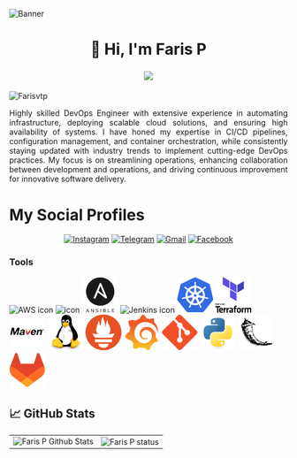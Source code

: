 ![Banner](https://res.cloudinary.com/superfolio/image/upload/v1620689979/68747470733a2f2f692e70696e696d672e636f6d2f6f726967696e616c732f63362f33332f63322f63363333633230656465383266306530636564376435373064626533613166332e676966_yjuh2s.gif)
<h1 align="center">👋 Hi, I'm Faris P </h1>
<h3 align="center"> <img src="https://readme-typing-svg.herokuapp.com?color=0357F7&lines=DevOps+Engineer+%3A)" /> </h3>

<p align="left"> <img src="https://komarev.com/ghpvc/?username=farisvtp&label=Profile%20views&color=0e75b6&style=flat" alt="Farisvtp" /> </p><p align="justify"> 
Highly skilled DevOps Engineer with extensive experience in automating infrastructure, deploying scalable cloud solutions, and ensuring high availability of systems. I have honed my expertise in CI/CD pipelines, configuration management, and container orchestration, while consistently staying updated with industry trends to implement cutting-edge DevOps practices. My focus is on streamlining operations, enhancing collaboration between development and operations, and driving continuous improvement for innovative software delivery.
 
</p>

# My Social Profiles
<p align="center">
<a href="https://www.instagram.com/farixhh.__/" target="_blank"><img alt="Instagram" src="https://img.shields.io/badge/Faris P-%23E4405F.svg?&style=for-the-badge&logo=Instagram&logoColor=white"/></a>
<a href="https://t.me/eric" target="_blank"><img alt="Telegram" src="https://img.shields.io/badge/Faris P-2CA5E0?style=for-the-badge&logo=telegram&logoColor=white"/></a>
 <a href="hellofaris7@gmail.com"><img alt="Gmail" src="https://img.shields.io/badge/Faris P-D14836?style=for-the-badge&logo=gmail&logoColor=white"/></a>
<a href="https://www.linkedin.com/in/farisp/" target="_blank"><img alt="Facebook" src="https://img.shields.io/badge/Faris P-%231877F2.svg?&style=for-the-badge&logo=Linkedin&logoColor=white"/></a>
</p>




<h3 align="left">Tools</h3>
<div align="left">
 <img src="https://techstack-generator.vercel.app/aws-icon.svg" alt="AWS icon" width="65" height="65" />
 <img src="https://techstack-generator.vercel.app/docker-icon.svg" alt="icon" width="65" height="65" />
<img src="https://raw.githubusercontent.com/devicons/devicon/master/icons/ansible/ansible-original-wordmark.svg" alt="Ansible icon" width="65" height="65" />
<img src="https://www.vectorlogo.zone/logos/jenkins/jenkins-icon.svg" alt="Jenkins icon" width="65" height="65" />
<img src="https://raw.githubusercontent.com/devicons/devicon/master/icons/kubernetes/kubernetes-original.svg" alt="Kubernetes icon" width="65" height="65" />
<img src="https://raw.githubusercontent.com/devicons/devicon/master/icons/terraform/terraform-original-wordmark.svg" alt="Terraform icon" width="65" height="65" />
<img src="https://raw.githubusercontent.com/devicons/devicon/master/icons/maven/maven-original-wordmark.svg" alt="Maven icon" width="65" height="65" />
 <a href="https://www.linux.org/" target="_blank" rel="noreferrer">
 <img src="https://raw.githubusercontent.com/devicons/devicon/master/icons/linux/linux-original.svg" alt="Linux icon" width="65" height="65" /></a>
 <img src="https://raw.githubusercontent.com/devicons/devicon/master/icons/prometheus/prometheus-original.svg" alt="Prometheus logo" width="65" height="65" />
<img src="https://raw.githubusercontent.com/devicons/devicon/master/icons/grafana/grafana-original.svg" alt="Grafana logo" width="65" height="65" />
<img src="https://raw.githubusercontent.com/devicons/devicon/master/icons/git/git-original.svg" alt="Git logo" width="65" height="65" />
<img src="https://raw.githubusercontent.com/devicons/devicon/master/icons/python/python-original.svg" alt="Python logo" width="65" height="65" />
<img src="https://raw.githubusercontent.com/devicons/devicon/master/icons/flask/flask-original.svg" alt="Flask logo" width="65" height="65" />
<img src="https://raw.githubusercontent.com/devicons/devicon/master/icons/gitlab/gitlab-original.svg" alt="GitLab logo" width="65" height="65" />
</div>



## &#x1f4c8; GitHub Stats
 
 <table>
  <tr>
    <td><img src="https://github-readme-stats.vercel.app/api?username=Farisvtp&show_icons=true&theme=dark&locale=en" alt="Faris P Github Stats" /></td>
    <td><img align="center" src="https://github-readme-streak-stats.herokuapp.com/?user=Farisvtp&theme=dark" alt="Faris P status" /></td>
  </tr>
</table>

</p>


 </div>


 
